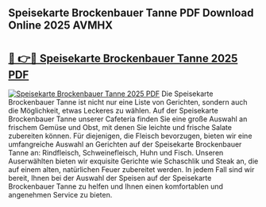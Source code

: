 ## Speisekarte Brockenbauer Tanne PDF Download Online 2025 AVMHX

# <h2><a href="http://gc8k3at.nevu.top/?p=Speisekarte+Brockenbauer+Tanne">🔗 👉🔴 Speisekarte Brockenbauer Tanne 2025 PDF</a></h2>

[![Speisekarte Brockenbauer Tanne 2025 PDF](https://i.imgur.com/dBaPXMq.png)](http://gc8k3at.nevu.top/?p=Speisekarte+Brockenbauer+Tanne)
Die Speisekarte Brockenbauer Tanne ist nicht nur eine Liste von Gerichten, sondern auch die Möglichkeit, etwas Leckeres zu wählen. Auf der Speisekarte Brockenbauer Tanne unserer Cafeteria finden Sie eine große Auswahl an frischem Gemüse und Obst, mit denen Sie leichte und frische Salate zubereiten können. Für diejenigen, die Fleisch bevorzugen, bieten wir eine umfangreiche Auswahl an Gerichten auf der Speisekarte Brockenbauer Tanne an: Rindfleisch, Schweinefleisch, Huhn und Fisch. Unseren Auserwählten bieten wir exquisite Gerichte wie Schaschlik und Steak an, die auf einem alten, natürlichen Feuer zubereitet werden. In jedem Fall sind wir bereit, Ihnen bei der Auswahl der Speisen auf der Speisekarte Brockenbauer Tanne zu helfen und Ihnen einen komfortablen und angenehmen Service zu bieten.
